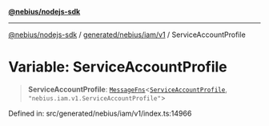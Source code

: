 [**@nebius/nodejs-sdk**](../../../../../README.md)

---

[@nebius/nodejs-sdk](../../../../../README.md) / [generated/nebius/iam/v1](../README.md) / ServiceAccountProfile

# Variable: ServiceAccountProfile

> **ServiceAccountProfile**: [`MessageFns`](../../../../../runtime/protos/core/interfaces/MessageFns.md)\<[`ServiceAccountProfile`](../interfaces/ServiceAccountProfile.md), `"nebius.iam.v1.ServiceAccountProfile"`\>

Defined in: src/generated/nebius/iam/v1/index.ts:14966
